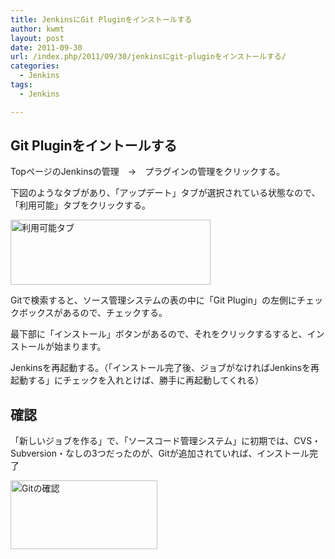 ```yaml
---
title: JenkinsにGit Pluginをインストールする
author: kwmt
layout: post
date: 2011-09-30
url: /index.php/2011/09/30/jenkinsにgit-pluginをインストールする/
categories:
  - Jenkins
tags:
  - Jenkins

---
```

## Git Pluginをイントールする

TopページのJenkinsの管理　→　プラグインの管理をクリックする。 

下図のようなタブがあり、「アップデート」タブが選択されている状態なので、「利用可能」タブをクリックする。 


<img
src="http://androg.up.seesaa.net/image/JenkinsPlugin_Tab-thumbnail2.png" width="320" height="104" border="0" align="" alt="利用可能タブ"
pbsrc="http://androg.up.seesaa.net/image/JenkinsPlugin_Tab.png"
class="PopBoxImageSmall"
onclick="Pop(this,100,'PopBoxImageLarge');" /> 

Gitで検索すると、ソース管理システムの表の中に「Git Plugin」の左側にチェックボックスがあるので、チェックする。 

最下部に「インストール」ボタンがあるので、それをクリックするすると、インストールが始まります。 

Jenkinsを再起動する。（「インストール完了後、ジョブがなければJenkinsを再起動する」にチェックを入れとけば、勝手に再起動してくれる） 

## 確認

「新しいジョブを作る」で、「ソースコード管理システム」に初期では、CVS・Subversion・なしの3つだったのが、Gitが追加されていれば、インストール完了 

<img
src="http://androg.up.seesaa.net/image/Jenkins_Gitplugin-thumbnail2.png" width="235" height="110" border="0" align="" alt="Gitの確認"
pbsrc="http://androg.up.seesaa.net/image/Jenkins_Gitplugin.png"
class="PopBoxImageSmall"
onclick="Pop(this,100,'PopBoxImageLarge');" />